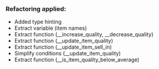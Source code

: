 ### Refactoring applied:
- Added type hinting
- Extract variable (item names)
- Extract function (__increase_quality, __decrease_quality)
- Extract function (__update_item_quality)
- Extract function (__update_item_sell_in)
- Simplify conditions (__update_item_quality)
- Extract function (__is_item_quality_below_average)
